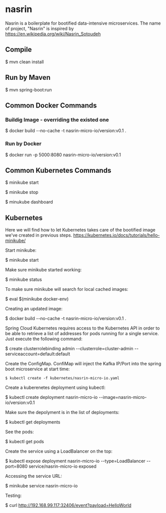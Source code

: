 # nasrin
Nasrin is a boilerplate for bootified data-intensive microservices.
The name of project, "Nasrin" is inspired by https://en.wikipedia.org/wiki/Nasrin_Sotoudeh


## Compile
$ mvn clean install

## Run by Maven
$ mvn spring-boot:run

## Common Docker Commands

### Buildig Image - overriding the existed one
$ docker build --no-cache -t nasrin-micro-io/version:v0.1 .

### Run by Docker
$ docker run -p 5000:8080 nasrin-micro-io/version:v0.1

## Common Kubernetes Commands


$ minikube start

$ minikube stop

$ minukube dashboard


## Kubernetes
Here we will find how to let Kubernetes takes care of the bootified image we've created in previous steps.
https://kubernetes.io/docs/tutorials/hello-minikube/

Start minikube:

$ minikube start

Make sure minikube started working:

$ minikube status

To make sure minikube will search for local cached images:

$ eval $(minikube docker-env)

Creating an updated image:

$ docker build --no-cache -t nasrin-micro-io/version:v0.1 .

Spring Cloud Kubernetes requires access to the Kubernetes API in order to be able to retrieve a list of addresses for pods running for a single service. 
Just execute the following command:

$ create clusterrolebinding admin --clusterrole=cluster-admin --serviceaccount=default:default

Create the ConfigMap. ConfiMap will inject the Kafka IP/Port into the spring boot microservice at start time:

`$ kubectl create -f kubernetes/nasrin-micro-io.yaml`

Create a kuberenetes deployment using kubectl:

$ kubectl create deployment nasrin-micro-io --image=nasrin-micro-io/version:v0.1

Make sure the depolyment is in the list of deployments:

$ kubectl get deployments

See the pods:

$ kubectl get pods


Create the service using a LoadBalancer on the top:

$ kubectl expose deployment nasrin-micro-io --type=LoadBalancer --port=8080
service/nasrin-micro-io exposed



Accessing the service URL:

$ minikube service nasrin-micro-io


Testing:

$ curl http://192.168.99.117:32406/event?payload=HelloWorld


